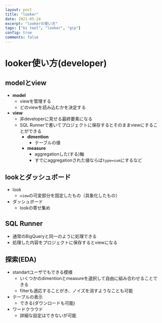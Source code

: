 ```yaml
---
layout: post
title: "looker"
date: 2021-05-24
excerpt: "lookerの使い方"
tags: ["bi tool", "looker", "gcp"]
config: true
comments: false
---
```


# looker使い方(developer)

## modelとview
 - **model**
   - viewを管理する
   - どのviewを読み込むかを決定する
 - **view**
   - 非developerに見せる最終要素になる
   - SQL Runnerで書いてプロジェクトに保存するとそのままviewにすることができる
     - **dimention**
       - テーブルの値
     - **measure**
       - aggregationした(する)軸
       - すでにaggregationされた値ならば`type=sum`にするなど

## lookとダッシュボード
 - look
   - `view`の可変部分を固定したもの（具象化したもの）
 - ダッシュボード
   - lookの寄せ集め
 
## SQL Runner
 - 通常のBigQueryと同一のように処理できる
 - 処理した内容をプロジェクトに保存するとviewになる
 
## 探索(EDA)
 - standartユーザでもできる模様
   - いくつかのdimentionとmeasureを選択して自由に組み合わせることできる
   - filterも適応することがき、ノイズを消すようなことも可能
 - テーブルの表示
   - できる(ダウンロードも可能)
 - ワードクラウド
   - 詳細な設定はできないが可能
